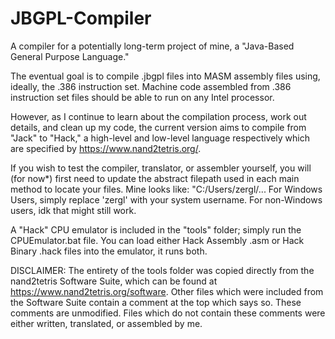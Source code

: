# JBGPL-Compiler
A compiler for a potentially long-term project of mine, a "Java-Based General Purpose Language."

The eventual goal is to compile .jbgpl files into MASM assembly files using, ideally, the .386 instruction set.
  Machine code assembled from .386 instruction set files should be able to run on any Intel processor.
  
However, as I continue to learn about the compilation process, work out details, and clean up my code,
the current version aims to compile from "Jack" to "Hack," a high-level and low-level language respectively
which are specified by https://www.nand2tetris.org/.

If you wish to test the compiler, translator, or assembler yourself, you will (for now*) first need to update
the abstract filepath used in each main method to locate your files.
Mine looks like: "C:/Users/zergl/...
For Windows Users, simply replace 'zergl' with your system username. For non-Windows users, idk that might still work.

A "Hack" CPU emulator is included in the "tools" folder; simply run the CPUEmulator.bat file.
You can load either Hack Assembly .asm or Hack Binary .hack files into the emulator, it runs both.

DISCLAIMER: The entirety of the tools folder was copied directly from the nand2tetris Software Suite, which can be found at
https://www.nand2tetris.org/software. Other files which were included from the Software Suite contain a comment
at the top which says so. These comments are unmodified. Files which do not contain these comments were either written,
translated, or assembled by me.
